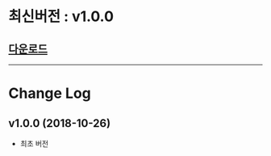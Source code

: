 # 최신버전 :  v1.0.0

## [다운로드](https://kr.objectstorage.ncloud.com/itsb/sdk/GamePot_android_1017.zip)



------

# Change Log

## v1.0.0 (2018-10-26)

- 최초 버전

